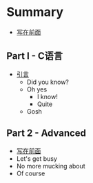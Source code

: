 # Summary

* [写在前面](README.md)


## Part I - C语言
* [引言](CodeC/Readme.md)
    * Did you know?
    * Oh yes
        * I know!
        * Quite
    * Gosh

## Part 2 - Advanced
* [写在前面](README.md)
* Let's get busy
* No more mucking about
* Of course